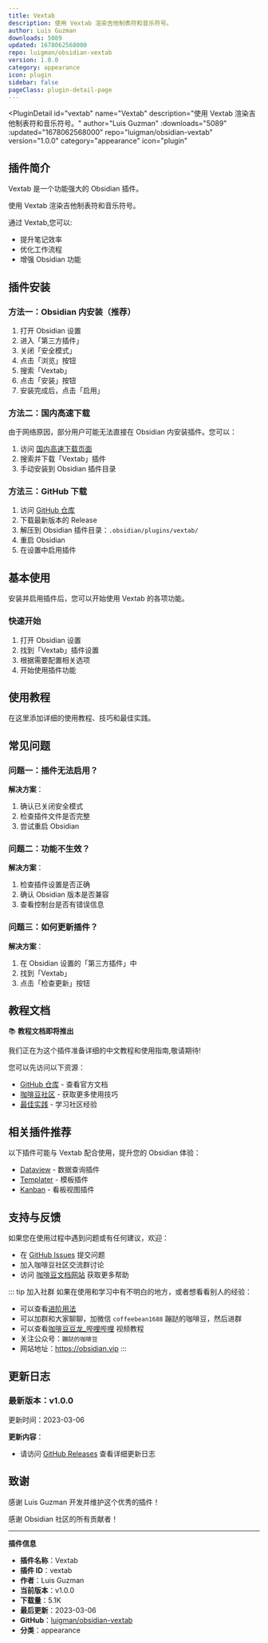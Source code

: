 ```yaml
---
title: Vextab
description: 使用 Vextab 渲染吉他制表符和音乐符号。
author: Luis Guzman
downloads: 5089
updated: 1678062568000
repo: luigman/obsidian-vextab
version: 1.0.0
category: appearance
icon: plugin
sidebar: false
pageClass: plugin-detail-page
---
```


<PluginDetail
  id="vextab"
  name="Vextab"
  description="使用 Vextab 渲染吉他制表符和音乐符号。"
  author="Luis Guzman"
  :downloads="5089"
  :updated="1678062568000"
  repo="luigman/obsidian-vextab"
  version="1.0.0"
  category="appearance"
  icon="plugin"
>

<!-- AUTO_GENERATED_START -->
## 插件简介

Vextab 是一个功能强大的 Obsidian 插件。

使用 Vextab 渲染吉他制表符和音乐符号。

通过 Vextab,您可以:

- 提升笔记效率
- 优化工作流程
- 增强 Obsidian 功能

<!-- AUTO_GENERATED_END -->

<!-- AUTO_GENERATED_START -->
## 插件安装

### 方法一：Obsidian 内安装（推荐）

1. 打开 Obsidian 设置
2. 进入「第三方插件」
3. 关闭「安全模式」
4. 点击「浏览」按钮
5. 搜索「Vextab」
6. 点击「安装」按钮
7. 安装完成后，点击「启用」

### 方法二：国内高速下载

由于网络原因，部分用户可能无法直接在 Obsidian 内安装插件。您可以：

1. 访问 [国内高速下载页面](/zh/documentation/obsidian-plugins-download.html)
2. 搜索并下载「Vextab」插件
3. 手动安装到 Obsidian 插件目录

### 方法三：GitHub 下载

1. 访问 [GitHub 仓库](https://github.com/luigman/obsidian-vextab)
2. 下载最新版本的 Release
3. 解压到 Obsidian 插件目录：`.obsidian/plugins/vextab/`
4. 重启 Obsidian
5. 在设置中启用插件

## 基本使用

安装并启用插件后，您可以开始使用 Vextab 的各项功能。

### 快速开始

1. 打开 Obsidian 设置
2. 找到「Vextab」插件设置
3. 根据需要配置相关选项
4. 开始使用插件功能

<!-- AUTO_GENERATED_END -->

<!-- CUSTOM_CONTENT_START:tutorial -->
## 使用教程

在这里添加详细的使用教程、技巧和最佳实践。

<!-- CUSTOM_CONTENT_END:tutorial -->

<!-- SHARED_CONTENT_START -->
## 常见问题

### 问题一：插件无法启用？

**解决方案**：
1. 确认已关闭安全模式
2. 检查插件文件是否完整
3. 尝试重启 Obsidian

### 问题二：功能不生效？

**解决方案**：
1. 检查插件设置是否正确
2. 确认 Obsidian 版本是否兼容
3. 查看控制台是否有错误信息

### 问题三：如何更新插件？

**解决方案**：
1. 在 Obsidian 设置的「第三方插件」中
2. 找到「Vextab」
3. 点击「检查更新」按钮

## 教程文档

📚 **教程文档即将推出**

我们正在为这个插件准备详细的中文教程和使用指南,敬请期待!

您可以先访问以下资源：
- [GitHub 仓库](https://github.com/luigman/obsidian-vextab) - 查看官方文档
- [咖啡豆社区](/zh/bases/) - 获取更多使用技巧
- [最佳实践](/zh/best-practices/) - 学习社区经验

## 相关插件推荐

以下插件可能与 Vextab 配合使用，提升您的 Obsidian 体验：

- [Dataview](/zh/plugins/dataview.html) - 数据查询插件
- [Templater](/zh/plugins/templater-obsidian.html) - 模板插件
- [Kanban](/zh/plugins/obsidian-kanban.html) - 看板视图插件

## 支持与反馈

如果您在使用过程中遇到问题或有任何建议，欢迎：

- 在 [GitHub Issues](https://github.com/luigman/obsidian-vextab/issues) 提交问题
- 加入咖啡豆社区交流群讨论
- 访问 [咖啡豆文档网站](https://obsidian.vip) 获取更多帮助

::: tip 加入社群
如果在使用和学习中有不明白的地方，或者想看看别人的经验：
- 可以查看[进阶用法](/zh/advanced)
- 可以加群和大家聊聊，加微信 `coffeebean1688` 蹦跶的咖啡豆，然后进群
- 可以查看[咖啡豆豆龙_哔哩哔哩](https://space.bilibili.com/618777356) 视频教程
- 关注公众号：`蹦跶的咖啡豆`
- 网站地址：https://obsidian.vip
:::
<!-- SHARED_CONTENT_END -->

<!-- AUTO_GENERATED_START -->
## 更新日志

### 最新版本：v1.0.0

更新时间：2023-03-06

**更新内容**：
- 请访问 [GitHub Releases](https://github.com/luigman/obsidian-vextab/releases) 查看详细更新日志

## 致谢

感谢 Luis Guzman 开发并维护这个优秀的插件！

感谢 Obsidian 社区的所有贡献者！

---

**插件信息**
- **插件名称**：Vextab
- **插件 ID**：vextab
- **作者**：Luis Guzman
- **当前版本**：v1.0.0
- **下载量**：5.1K
- **最后更新**：2023-03-06
- **GitHub**：[luigman/obsidian-vextab](https://github.com/luigman/obsidian-vextab)
- **分类**：appearance
<!-- AUTO_GENERATED_END -->

</PluginDetail>

